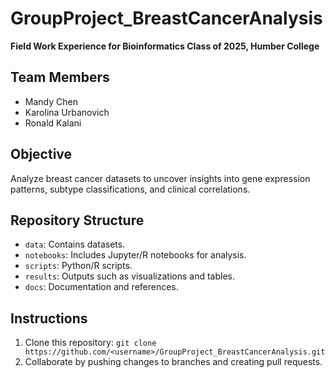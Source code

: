 # GroupProject_BreastCancerAnalysis
**Field Work Experience for Bioinformatics Class of 2025, Humber College**

## Team Members
- Mandy Chen
- Karolina Urbanovich
- Ronald Kalani

## Objective
Analyze breast cancer datasets to uncover insights into gene expression patterns, subtype classifications, and clinical correlations.

## Repository Structure
- `data`: Contains datasets.
- `notebooks`: Includes Jupyter/R notebooks for analysis.
- `scripts`: Python/R scripts.
- `results`: Outputs such as visualizations and tables.
- `docs`: Documentation and references.

## Instructions
1. Clone this repository: `git clone https://github.com/<username>/GroupProject_BreastCancerAnalysis.git`
2. Collaborate by pushing changes to branches and creating pull requests.

